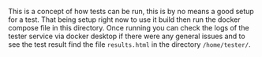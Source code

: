 This is a concept of how tests can be run, this is by no means a good setup for a test. That being setup right now to use it build then run the docker compose file in this directory. Once running you can check the logs of the tester service via docker desktop if there were any general issues and to see the test result find the file `results.html` in the directory `/home/tester/`.